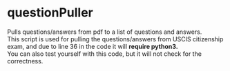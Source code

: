 # questionPuller
Pulls questions/answers from pdf to a list of questions and answers. <br />
This script is used for pulling the questions/answers from USCIS citizenship exam, and due to line 36 in the code it will **require python3.** <br/>
You can also test yourself with this code, but it will not check for the correctness.
